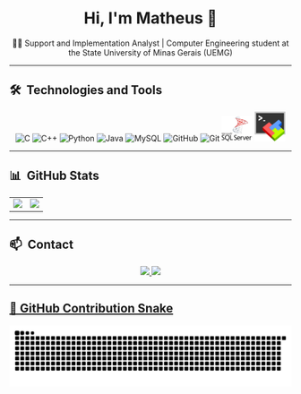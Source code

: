<h1 align="center">Hi, I'm Matheus 👋</h1>

<p align="center"> 
  🧑‍💻 Support and Implementation Analyst | Computer Engineering student at the State University of Minas Gerais (UEMG)
</p>

<!--<p align="center">
  <img src="https://komarev.com/ghpvc/?username=Matheusr77&color=yellow" alt="Profile views" />
</p> -->

---

## 🛠️ &nbsp;Technologies and Tools

<div align="center">
  <img alt="C" height="50" src="https://icongr.am/devicon/c-original.svg?size=128&color=currentColor" />
  <img alt="C++" height="50" src="https://icongr.am/devicon/cplusplus-original.svg?size=128&color=currentColor" />
  <img alt="Python" height="50" src="https://icongr.am/devicon/python-original.svg?size=128&color=currentColor" />
  <img alt="Java" height="50" src="https://icongr.am/devicon/java-original.svg?size=128&color=currentColor" />
  <img alt="MySQL" height="60" src="https://icongr.am/devicon/mysql-original-wordmark.svg?size=128&color=currentColor" />
  <img alt="GitHub" height="50" src="https://icongr.am/devicon/github-original.svg?size=128&color=currentColor" />
  <img alt="Git" height="50" src="https://icongr.am/devicon/git-original.svg?size=128&color=currentColor" />
  <img src="img/sqlserver.png" alt="SQL Server" width="55" />
  <img src="img/mobaxterm.png" alt="MobaXterm" width="55" />
</div>


---

## 📊 &nbsp;GitHub Stats

<table>
  <tr>
    <td valign="middle" align="center">
      <img src="https://github-readme-stats.vercel.app/api?username=Matheusr77&show_icons=true&theme=algolia&include_all_commits=true&count_private=true"/>
    </td>
    <td align="center">
      <img src="https://github-readme-stats.vercel.app/api/top-langs/?username=Matheusr77&layout=compact&langs_count=16&theme=algolia"/>
    </td>
  </tr>
</table>

---

## 📫 &nbsp;Contact

<p align="center">
  <a href="mailto:matheusrib0707@gmail.com" target="_blank">
    <img src="https://img.shields.io/badge/Gmail-D14836?style=for-the-badge&logo=gmail&logoColor=white" />
   <a href="https://www.linkedin.com/in/matheus-ribeiro-de-oliveira-5a6785269" target="_blank">
    <img src="https://img.shields.io/badge/LinkedIn-0077B5?style=for-the-badge&logo=linkedin&logoColor=white" />

</p>

---

## 🐍 GitHub Contribution Snake

<picture>
  <source media="(prefers-color-scheme: dark)" srcset="https://raw.githubusercontent.com/Matheusr77/Matheusr77/output/github-contribution-grid-snake-dark.svg">
  <source media="(prefers-color-scheme: light)" srcset="https://raw.githubusercontent.com/Matheusr77/Matheusr77/output/github-contribution-grid-snake.svg">
  <img alt="github contribution grid snake animation" src="https://raw.githubusercontent.com/Matheusr77/Matheusr77/output/github-contribution-grid-snake.svg">
</picture>
